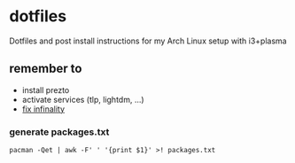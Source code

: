 # dotfiles

Dotfiles and post install instructions for my Arch Linux setup with i3+plasma

## remember to

* install prezto
* activate services (tlp, lightdm, ...)
* [fix infinality](https://gist.github.com/cryzed/e002e7057435f02cc7894b9e748c5671https://gist.github.com/cryzed/e002e7057435f02cc7894b9e748c5671)

### generate packages.txt

`pacman -Qet | awk -F' ' '{print $1}' >! packages.txt`
